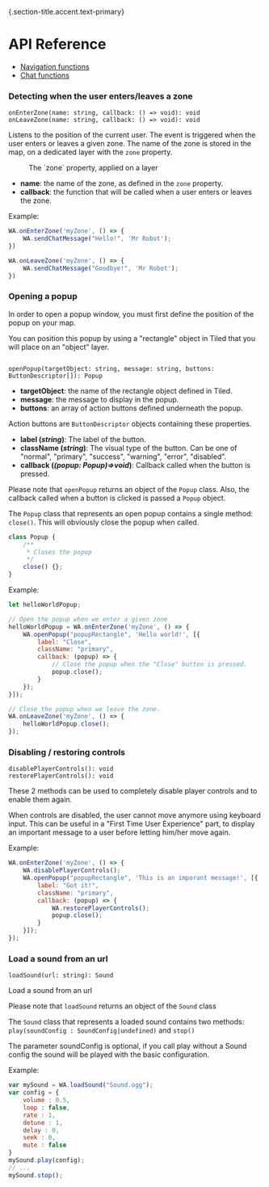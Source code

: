 {.section-title.accent.text-primary}
# API Reference

- [Navigation functions](api-nav.md)
- [Chat functions](api-chat.md)

### Detecting when the user enters/leaves a zone

```
onEnterZone(name: string, callback: () => void): void
onLeaveZone(name: string, callback: () => void): void
```

Listens to the position of the current user. The event is triggered when the user enters or leaves a given zone. The name of the zone is stored in the map, on a dedicated layer with the `zone` property.

<div>
    <figure class="figure">
        <img src="https://workadventu.re/img/docs/trigger_event.png" class="figure-img img-fluid rounded" alt="" />
        <figcaption class="figure-caption">The `zone` property, applied on a layer</figcaption>
    </figure>
</div>

*   **name**: the name of the zone, as defined in the `zone` property.
*   **callback**: the function that will be called when a user enters or leaves the zone.

Example:

```javascript
WA.onEnterZone('myZone', () => {
    WA.sendChatMessage("Hello!", 'Mr Robot');
})

WA.onLeaveZone('myZone', () => {
    WA.sendChatMessage("Goodbye!", 'Mr Robot');
})
```

### Opening a popup

In order to open a popup window, you must first define the position of the popup on your map.

You can position this popup by using a "rectangle" object in Tiled that you will place on an "object" layer.

<div class="row">
    <div class="col">
        <img src="https://workadventu.re/img/docs/screen_popup_tiled.png" class="figure-img img-fluid rounded" alt="" />
    </div>
    <div class="col">
        <img src="https://workadventu.re/img/docs/screen_popup_in_game.png" class="figure-img img-fluid rounded" alt="" />
    </div>
</div>

```
openPopup(targetObject: string, message: string, buttons: ButtonDescriptor[]): Popup
```

*   **targetObject**: the name of the rectangle object defined in Tiled.
*   **message**: the message to display in the popup.
*   **buttons**: an array of action buttons defined underneath the popup.

Action buttons are `ButtonDescriptor` objects containing these properties.

*   **label (_string_)**: The label of the button.
*   **className (_string_)**: The visual type of the button. Can be one of "normal", "primary", "success", "warning", "error", "disabled".
*   **callback (_(popup: Popup)=>void_)**: Callback called when the button is pressed.

Please note that `openPopup` returns an object of the `Popup` class. Also, the callback called when a button is clicked is passed a `Popup` object.

The `Popup` class that represents an open popup contains a single method: `close()`. This will obviously close the popup when called.

```javascript
class Popup {
    /**
     * Closes the popup
     */
    close() {};
}
```

Example:

```javascript
let helloWorldPopup;

// Open the popup when we enter a given zone
helloWorldPopup = WA.onEnterZone('myZone', () => {
    WA.openPopup("popupRectangle", 'Hello world!', [{
        label: "Close",
        className: "primary",
        callback: (popup) => {
            // Close the popup when the "Close" button is pressed.
            popup.close();
        }
    });
}]);

// Close the popup when we leave the zone.
WA.onLeaveZone('myZone', () => {
    helloWorldPopup.close();
});
```

### Disabling / restoring controls

```
disablePlayerControls(): void
restorePlayerControls(): void
```

These 2 methods can be used to completely disable player controls and to enable them again.

When controls are disabled, the user cannot move anymore using keyboard input. This can be useful in a "First Time User Experience" part, to display an important message to a user before letting him/her move again.

Example:

```javascript
WA.onEnterZone('myZone', () => {
    WA.disablePlayerControls();
    WA.openPopup("popupRectangle", 'This is an imporant message!', [{
        label: "Got it!",
        className: "primary",
        callback: (popup) => {
            WA.restorePlayerControls();
            popup.close();
        }
    }]);
});
```

### Load a sound from an url

```
loadSound(url: string): Sound
```

Load a sound from an url

Please note that `loadSound` returns an object of the `Sound` class

The `Sound` class that represents a loaded sound contains two methods: `play(soundConfig : SoundConfig|undefined)` and `stop()`

The parameter soundConfig is optional, if you call play without a Sound config the sound will be played with the basic configuration.

Example:

```javascript
var mySound = WA.loadSound("Sound.ogg");
var config = {
    volume : 0.5,
    loop : false,
    rate : 1,
    detune : 1,
    delay : 0,
    seek : 0,
    mute : false
}
mySound.play(config);
// ...
mySound.stop();
```
